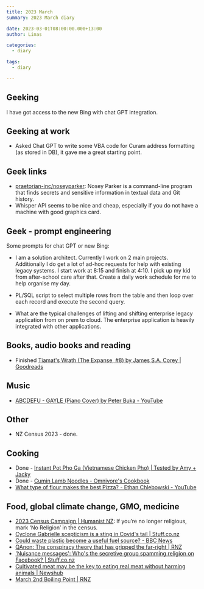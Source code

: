 ```yaml
---
title: 2023 March
summary: 2023 March diary

date: 2023-03-01T08:00:00.000+13:00
author: Linas

categories:
  - diary

tags:
  - diary

---
```


## Geeking

I have got access to the new Bing with chat GPT integration.

## Geeking at work

* Asked Chat GPT to write some VBA code for Curam address formatting (as stored in DB), it gave me a great starting point.

## Geek links

* [praetorian-inc/noseyparker](https://github.com/praetorian-inc/noseyparker): Nosey Parker is a command-line program that finds secrets and sensitive information in textual data and Git history.
* Whisper API seems to be nice and cheap, especially if you do not have a machine with good graphics card.

## Geek - prompt engineering

Some prompts for chat GPT or new Bing:

* I am a solution architect. Currently I work on 2 main projects. Additionally I do get a lot of ad-hoc requests for help with existing legacy systems. I start work at 8:15 and finish at 4:10. I pick up my kid from after-school care after that. Create a daily work schedule for me to help organise my day.

* PL/SQL script to select multiple rows from the table and then loop over each record and execute the second query.

* What are the typical challenges of lifting and shifting enterprise legacy application from on prem to cloud. The enterprise application is heavily integrated with other applications.

## Books, audio books and reading

* Finished [Tiamat's Wrath (The Expanse, #8) by James S.A. Corey | Goodreads](https://www.goodreads.com/book/show/28335698-tiamat-s-wrath)

## Music

* [ABCDEFU - GAYLE (Piano Cover) by Peter Buka - YouTube](https://www.youtube.com/watch?v=wycohHpS1eo)

## Other 

* NZ Census 2023 - done.

## Cooking
* Done - [Instant Pot Pho Ga (Vietnamese Chicken Pho) | Tested by Amy + Jacky](https://www.pressurecookrecipes.com/instant-pot-pho-ga/#recipe)
* Done - [Cumin Lamb Noodles - Omnivore's Cookbook](https://omnivorescookbook.com/cumin-lamb-noodles/)
* [What type of flour makes the best Pizza? - Ethan Chlebowski - YouTube](https://www.youtube.com/watch?v=4oseDv8oB5E)

## Food, global climate change, GMO, medicine

* [2023 Census Campaign | Humanist NZ](https://humanist.nz/what/census/): If you’re no longer religious, mark ‘No Religion’ in the census.
* [Cyclone Gabrielle scepticism is a sting in Covid's tail | Stuff.co.nz](https://www.stuff.co.nz/national/300809224/cyclone-gabrielle-scepticism-is-a-sting-in-covids-tail)
* [Could waste plastic become a useful fuel source? - BBC News](https://www.bbc.co.uk/news/business-64703976)
* [QAnon: The conspiracy theory that has gripped the far-right | RNZ](https://www.rnz.co.nz/national/programmes/ninetonoon/audio/2018881709/qanon-the-conspiracy-theory-that-has-gripped-the-far-right)
* ['Nuisance messages': Who's the secretive group spamming religion on Facebook? | Stuff.co.nz](https://www.stuff.co.nz/national/130991304/nuisance-messages-whos-the-secretive-group-spamming-religion-on-facebook?utm_source=pocket_saves)
* [Cultivated meat may be the key to eating real meat without harming animals | Newshub](https://www.newshub.co.nz/home/lifestyle/2023/03/cultivated-meat-may-be-the-key-to-eating-real-meat-without-harming-animals.html)
* [March 2nd Boiling Point | RNZ](https://www.rnz.co.nz/programmes/in-depth-special-projects/story/2018879616/march-2nd-boiling-point)
